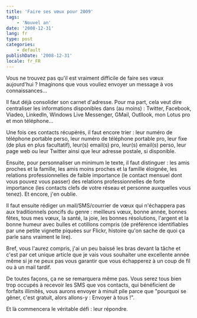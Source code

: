 ```yaml
---
title: 'Faire ses vœux pour 2009'
tags:
    - 'Nouvel an'
date: '2008-12-31'
lang: fr
type: post
categories:
    - default
publishDate: '2008-12-31'
locale: fr_FR
---
```


Vous ne trouvez pas qu'il est vraiment difficile de faire ses vœux aujourd'hui&nbsp;? Imaginons que vous vouliez envoyer un message à vos connaissances…

Il faut déjà consolider son carnet d'adresse. Pour ma part, cela veut dire centraliser les informations disponibles dans (au moins)&nbsp;: Twitter, Facebook, Viadeo, LinkedIn, Windows Live Messenger, GMail, Outllook, mon Lotus pro et mon téléphone…

Une fois ces contacts récupérés, il faut encore trier&nbsp;: leur numéro de téléphone portable perso, leur numéro de téléphone portable pro, leur fixe (de plus en plus facultatif), leur(s) email(s) pro, leur(s) email(s) perso, leur page web ou leur Twitter ainsi que leur adresse postale, si disponible.

Ensuite, pour personnaliser un minimum le texte, il faut distinguer&nbsp;: les amis proches et la famille, les amis moins proches et la famille éloignée, les relations professionnelles de faible importance (le contact mensuel dont vous pouvez vous passer) des relations professionnelles de forte importance (les contacts clefs de votre réseau et personne auxquelles vous tenez). Et encore, j'en oublie.

Il faut ensuite rédiger un mail/SMS/courrier de vœux qui n'échappera pas aux traditionnels poncifs du genre&nbsp;: meilleurs vœux, bonne année, bonnes fêtes, tous mes vœux, la santé, la joie, les bonnes résolutions, l'argent et la bonne humeur avec bulles et cotillons compris (de préférence identifiables par une petite vignette piquées sur Flickr, histoire qu'on sache de quoi ça parle sans vraiment le lire).

Bref, vous l'aurez compris, j'ai un peu baissé les bras devant la tâche et c'est par cet unique article que je vais vous souhaiter une excellente année même si je ne peux pas vous garantir que vous échapperez à un coup de fil ou à un mail tardif.

De toutes façons, ça ne se remarquera même pas. Vous serez tous bien trop occupés à recevoir les SMS que vos contacts, qui bénéficient de forfaits illimités, vous aurons envoyer à minuit pile parce que "pourquoi se gêner, c'est gratuit, alors allons-y&nbsp;: Envoyer à tous&nbsp;!".

Et là commencera le véritable défi&nbsp;: leur répondre.
